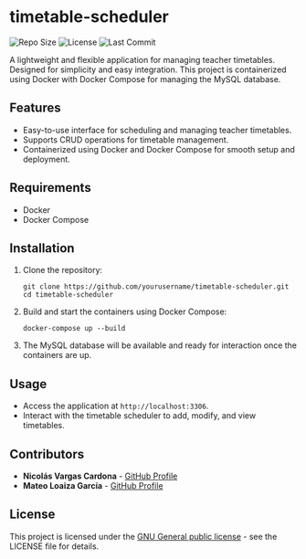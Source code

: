 
# timetable-scheduler

![Repo Size](https://img.shields.io/github/repo-size/VargasCardona/timetable-scheduler?style=for-the-badge)
![License](https://img.shields.io/github/license/VargasCardona/timetable-scheduler?style=for-the-badge)
![Last Commit](https://img.shields.io/github/last-commit/VargasCardona/timetable-scheduler?style=for-the-badge)

A lightweight and flexible application for managing teacher timetables. Designed for simplicity and easy integration. This project is containerized using Docker with Docker Compose for managing the MySQL database.

## Features
- Easy-to-use interface for scheduling and managing teacher timetables.
- Supports CRUD operations for timetable management.
- Containerized using Docker and Docker Compose for smooth setup and deployment.

## Requirements
- Docker
- Docker Compose

## Installation

1. Clone the repository:
   ```
   git clone https://github.com/yourusername/timetable-scheduler.git
   cd timetable-scheduler
   ```

2. Build and start the containers using Docker Compose:
   ```
   docker-compose up --build
   ```

3. The MySQL database will be available and ready for interaction once the containers are up.

## Usage

- Access the application at `http://localhost:3306`.
- Interact with the timetable scheduler to add, modify, and view timetables.

## Contributors

- **Nicolás Vargas Cardona** - [GitHub Profile](https://github.com/VargasCardona)
- **Mateo Loaiza García** - [GitHub Profile](https://github.com/Matthub05)

## License
This project is licensed under the [GNU General public license](https://www.gnu.org/licenses/) - see the LICENSE file for details.

